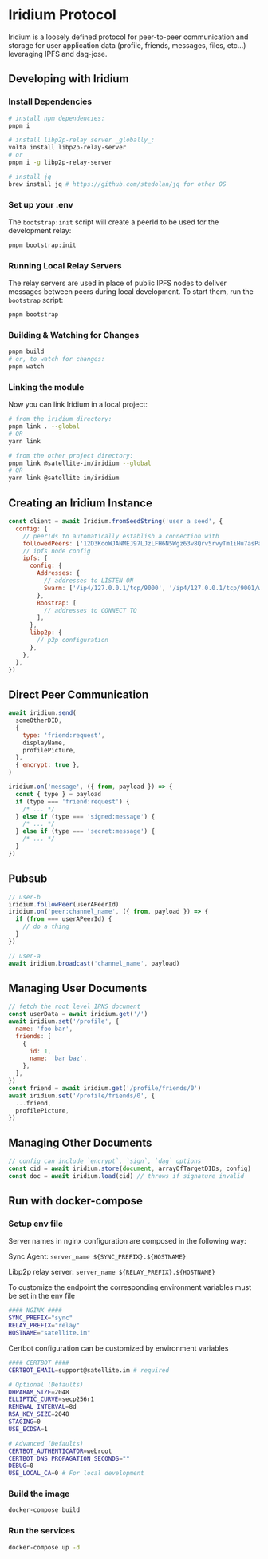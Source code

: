 # Iridium Protocol

Iridium is a loosely defined protocol for peer-to-peer communication and storage for user application data (profile, friends, messages, files, etc...) leveraging IPFS and dag-jose.

## Developing with Iridium

### Install Dependencies

```sh
# install npm dependencies:
pnpm i

# install libp2p-relay server _globally_:
volta install libp2p-relay-server
# or
pnpm i -g libp2p-relay-server

# install jq
brew install jq # https://github.com/stedolan/jq for other OS
```

### Set up your .env

The `bootstrap:init` script will create a peerId to be used for the development relay:

```sh
pnpm bootstrap:init
```

### Running Local Relay Servers

The relay servers are used in place of public IPFS nodes to deliver messages between peers during local development.
To start them, run the `bootstrap` script:

```sh
pnpm bootstrap
```

### Building & Watching for Changes

```sh
pnpm build
# or, to watch for changes:
pnpm watch
```

### Linking the module

Now you can link Iridium in a local project:

```sh
# from the iridium directory:
pnpm link . --global
# OR
yarn link

# from the other project directory:
pnpm link @satellite-im/iridium --global
# OR
yarn link @satellite-im/iridium
```

## Creating an Iridium Instance

```js
const client = await Iridium.fromSeedString('user a seed', {
  config: {
    // peerIds to automatically establish a connection with
    followedPeers: ['12D3KooWJANMEJ97LJzLFH6N5Wgz63v8Qrv5rvyTm1iHu7asPasp'],
    // ipfs node config
    ipfs: {
      config: {
        Addresses: {
          // addresses to LISTEN ON
          Swarm: ['/ip4/127.0.0.1/tcp/9000', '/ip4/127.0.0.1/tcp/9001/ws'],
        },
        Boostrap: [
          // addresses to CONNECT TO
        ],
      },
      libp2p: {
        // p2p configuration
      },
    },
  },
})
```

## Direct Peer Communication

```js
await iridium.send(
  someOtherDID,
  {
    type: 'friend:request',
    displayName,
    profilePicture,
  },
  { encrypt: true },
)

iridium.on('message', ({ from, payload }) => {
  const { type } = payload
  if (type === 'friend:request') {
    /* ... */
  } else if (type === 'signed:message') {
    /* ... */
  } else if (type === 'secret:message') {
    /* ... */
  }
})
```

## Pubsub

```js
// user-b
iridium.followPeer(userAPeerId)
iridium.on('peer:channel_name', ({ from, payload }) => {
  if (from === userAPeerId) {
    // do a thing
  }
})

// user-a
await iridium.broadcast('channel_name', payload)
```

## Managing User Documents

```js
// fetch the root level IPNS document
const userData = await iridium.get('/')
await iridium.set('/profile', {
  name: 'foo bar',
  friends: [
    {
      id: 1,
      name: 'bar baz',
    },
  ],
})
const friend = await iridium.get('/profile/friends/0')
await iridium.set('/profile/friends/0', {
  ...friend,
  profilePicture,
})
```

## Managing Other Documents

```js
// config can include `encrypt`, `sign`, `dag` options
const cid = await iridium.store(document, arrayOfTargetDIDs, config)
const doc = await iridium.load(cid) // throws if signature invalid
```

## Run with docker-compose
### Setup env file

Server names in nginx configuration are composed in the following way:

Sync Agent: `server_name ${SYNC_PREFIX}.${HOSTNAME}`

Libp2p relay server: `server_name ${RELAY_PREFIX}.${HOSTNAME}`

To customize the endpoint the corresponding environment variables must be set in the env file
```bash
#### NGINX ####
SYNC_PREFIX="sync"
RELAY_PREFIX="relay"
HOSTNAME="satellite.im"
```
Certbot configuration can be customized by environment variables
```bash
#### CERTBOT ####
CERTBOT_EMAIL=support@satellite.im # required

# Optional (Defaults)
DHPARAM_SIZE=2048
ELLIPTIC_CURVE=secp256r1
RENEWAL_INTERVAL=8d
RSA_KEY_SIZE=2048
STAGING=0
USE_ECDSA=1

# Advanced (Defaults)
CERTBOT_AUTHENTICATOR=webroot
CERTBOT_DNS_PROPAGATION_SECONDS=""
DEBUG=0
USE_LOCAL_CA=0 # For local development
```

### Build the image
```bash
docker-compose build
```

### Run the services
```bash
docker-compose up -d
```